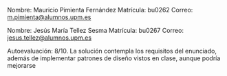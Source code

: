 Nombre: Mauricio Pimienta Fernández 
Matrícula: bu0262 
Correo: m.pimienta@alumnos.upm.es

Nombre: Jesús María Tellez Sesma 
Matrícula: bu0267 
Correo: jesus.tellez@alumnos.upm.es

Autoevaluación: 8/10. La solución contempla los requisitos del enunciado, además de implementar patrones de diseño vistos en clase, aunque podría mejorarse